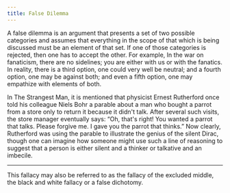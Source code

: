 ```yaml
---
title: False Dilemma
---
```


A false dilemma is an argument that presents a set of two possible categories and assumes that everything in the scope of that which is being discussed must be an element of that set. If one of those categories is rejected, then one has to accept the other. For example, In the war on fanaticism, there are no sidelines; you are either with us or with the fanatics. In reality, there is a third option, one could very well be neutral; and a fourth option, one may be against both; and even a fifth option, one may empathize with elements of both.

In The Strangest Man, it is mentioned that physicist Ernest Rutherford once told his colleague Niels Bohr a parable about a man who bought a parrot from a store only to return it because it didn't talk. After several such visits, the store manager eventually says: “Oh, that's right! You wanted a parrot that talks. Please forgive me. I gave you the parrot that thinks.” Now clearly, Rutherford was using the parable to illustrate the genius of the silent Dirac, though one can imagine how someone might use such a line of reasoning to suggest that a person is either silent and a thinker or talkative and an imbecile.

* * *

This fallacy may also be referred to as the fallacy of the excluded middle, the black and white fallacy or a false dichotomy.

